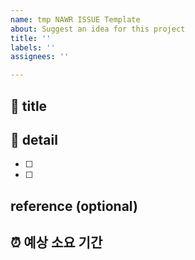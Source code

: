 ```yaml
---
name: tmp NAWR ISSUE Template
about: Suggest an idea for this project
title: ''
labels: ''
assignees: ''

---
```


## 🤖 title  

## 💭 detail  
- [ ] 
- [ ] 

## reference (optional)  

## ⏰ 예상 소요 기간
